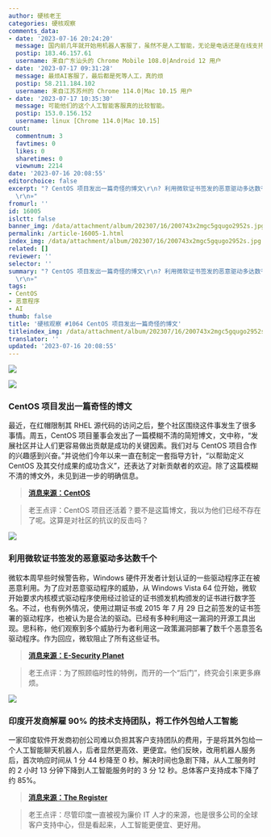 ```yaml
---
author: 硬核老王
categories: 硬核观察
comments_data:
- date: '2023-07-16 20:24:20'
  message: 国内前几年就开始用机器人客服了，虽然不是人工智能，无论是电话还是在线支持或售后，很多人甚至不知道自己在跟机器人对话。
  postip: 183.46.157.61
  username: 来自广东汕头的 Chrome Mobile 108.0|Android 12 用户
- date: '2023-07-17 09:31:28'
  message: 最烦AI客服了，最后都是死等人工，真的烦
  postip: 58.211.184.102
  username: 来自江苏苏州的 Chrome 114.0|Mac 10.15 用户
- date: '2023-07-17 10:35:30'
  message: 可能他们的这个人工智能客服真的比较智能。
  postip: 153.0.156.152
  username: linux [Chrome 114.0|Mac 10.15]
count:
  commentnum: 3
  favtimes: 0
  likes: 0
  sharetimes: 0
  viewnum: 2214
date: '2023-07-16 20:08:55'
editorchoice: false
excerpt: "? CentOS 项目发出一篇奇怪的博文\r\n? 利用微软证书签发的恶意驱动多达数千个\r\n? 印度开发商解雇 90% 的技术支持团队，将工作外包给人工智能\r\n»
  \r\n»"
fromurl: ''
id: 16005
islctt: false
banner_img: /data/attachment/album/202307/16/200743x2mgc5gqugo2952s.jpg
permalink: /article-16005-1.html
index_img: /data/attachment/album/202307/16/200743x2mgc5gqugo2952s.jpg
related: []
reviewer: ''
selector: ''
summary: "? CentOS 项目发出一篇奇怪的博文\r\n? 利用微软证书签发的恶意驱动多达数千个\r\n? 印度开发商解雇 90% 的技术支持团队，将工作外包给人工智能\r\n»
  \r\n»"
tags:
- CentOS
- 恶意程序
- AI
thumb: false
title: '硬核观察 #1064 CentOS 项目发出一篇奇怪的博文'
titleindex_img: /data/attachment/album/202307/16/200743x2mgc5gqugo2952s.jpg
translator: ''
updated: '2023-07-16 20:08:55'
---
```


![](/data/attachment/album/202307/16/200743x2mgc5gqugo2952s.jpg)


![](/data/attachment/album/202307/16/200753ptmcs4t2sum2ju52.jpg)


### CentOS 项目发出一篇奇怪的博文


最近，在红帽限制其 RHEL 源代码的访问之后，整个社区围绕这件事发生了很多事情。周五，CentOS 项目董事会发出了一篇模糊不清的简短博文，文中称，“发展社区并让人们更容易做出贡献是成功的关键因素。我们对与 CentOS 项目合作的兴趣感到兴奋。”并说他们今年以来一直在制定一套指导方针，“以帮助定义 CentOS 及其交付成果的成功含义”，还表达了对新贡献者的欢迎。除了这篇模糊不清的博文外，未见到进一步的明确信息。



> 
> **[消息来源：CentOS](https://blog.centos.org/2023/07/open-to-all/)**
> 
> 
> 



> 
> 老王点评：CentOS 项目还活着？要不是这篇博文，我以为他们已经不存在了呢。这算是对社区的抗议的反击吗？
> 
> 
> 


![](/data/attachment/album/202307/16/200809i39lmzp9ekac5hag.jpg)


### 利用微软证书签发的恶意驱动多达数千个


微软本周早些时候警告称，Windows 硬件开发者计划认证的一些驱动程序正在被恶意利用。为了应对恶意驱动程序的威胁，从 Windows Vista 64 位开始，微软开始要求内核模式驱动程序使用经过验证的证书颁发机构颁发的证书进行数字签名。不过，也有例外情况，使用过期证书或 2015 年 7 月 29 日之前签发的证书签署的驱动程序，也被认为是合法的驱动。已经有多种利用这一漏洞的开源工具出现。思科称，他们观察到多个威胁行为者利用这一政策漏洞部署了数千个恶意签名驱动程序。作为回应，微软阻止了所有这些证书。



> 
> **[消息来源：E-Security Planet](https://www.esecurityplanet.com/threats/malicious-microsoft-drivers/)**
> 
> 
> 



> 
> 老王点评：为了照顾临时性的特例，而开的一个“后门”，终究会引来更多麻烦。
> 
> 
> 


![](/data/attachment/album/202307/16/200826d0ln7l0jq8zfn8fj.jpg)


### 印度开发商解雇 90% 的技术支持团队，将工作外包给人工智能


一家印度软件开发商初创公司难以负担其客户支持团队的费用，于是将其外包给一个人工智能聊天机器人，后者显然更高效、更便宜。他们反映，改用机器人服务后，首次响应时间从 1 分 44 秒降至 0 秒。解决时间也急剧下降，从人工服务时的 2 小时 13 分钟下降到人工智能服务时的 3 分 12 秒。总体客户支持成本下降了约 85%。



> 
> **[消息来源：The Register](https://www.theregister.com/2023/07/13/dukaan_ai_support_replacement/)**
> 
> 
> 



> 
> 老王点评：尽管印度一直被视为廉价 IT 人才的来源，也是很多公司的全球客户支持中心，但是看起来，人工智能更便宜、更好用。
> 
> 
>